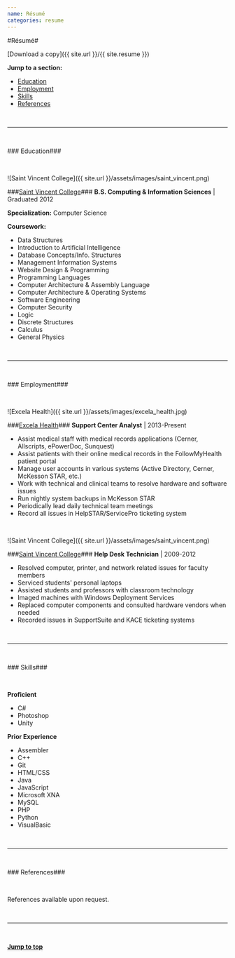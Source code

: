```yaml
---
name: Résumé
categories: resume
---
```


#<a name="top" />Résumé#

<span class="icon ion-android-attach"> [Download a copy]({{ site.url }}/{{ site.resume }})</span>

**Jump to a section:**

* [Education](#education)
* [Employment](#employment)
* [Skills](#skills)
* [References](#references)

<br />

---

<br />

###<a name="education" /><span class="icon ion-university"> Education</span>###

<br />

![Saint Vincent College]({{ site.url }}/assets/images/saint_vincent.png)

###[Saint Vincent College](http://www.stvincent.edu)###
**B.S. Computing & Information Sciences** | Graduated 2012

**Specialization:** Computer Science

**Coursework:**

* Data Structures
* Introduction to Artificial Intelligence
* Database Concepts/Info. Structures
* Management Information Systems
* Website Design & Programming
* Programming Languages
* Computer Architecture & Assembly Language
* Computer Architecture & Operating Systems
* Software Engineering
* Computer Security
* Logic
* Discrete Structures
* Calculus
* General Physics

<br />

---

<br />

###<a name="employment" /><span class="icon ion-briefcase"> Employment</span>###

<br />

![Excela Health]({{ site.url }}/assets/images/excela_health.jpg)

###[Excela Health](http://www.excelahealth.org/)###
**Support Center Analyst** | 2013-Present

* Assist medical staff with medical records applications (Cerner, Allscripts, ePowerDoc, Sunquest)
* Assist patients with their online medical records in the FollowMyHealth patient portal
* Manage user accounts in various systems (Active Directory, Cerner, McKesson STAR, etc.)
* Work with technical and clinical teams to resolve hardware and software issues
* Run nightly system backups in McKesson STAR
* Periodically lead daily technical team meetings
* Record all issues in HelpSTAR/ServicePro ticketing system

<br />

![Saint Vincent College]({{ site.url }}/assets/images/saint_vincent.png)

###[Saint Vincent College](http://www.stvincent.edu)###
**Help Desk Technician** | 2009-2012

* Resolved computer, printer, and network related issues for faculty members
* Serviced students' personal laptops
* Assisted students and professors with classroom technology
* Imaged machines with Windows Deployment Services
* Replaced computer components and consulted hardware vendors when needed
* Recorded issues in SupportSuite and KACE ticketing systems

<br />

---

<br />

###<a name="skills" /><span class="icon ion-code-working"> Skills</span>###

<br />

**Proficient**

* C#
* Photoshop
* Unity

**Prior Experience**

* Assembler
* C++
* Git
* HTML/CSS
* Java
* JavaScript
* Microsoft XNA
* MySQL
* PHP
* Python
* VisualBasic

<br />

---

<br />

###<a name="references" /><span class="icon ion-person"> References</span>###

<br />

References available upon request.

<br />

---

<br />

**[Jump to top](#top)**
